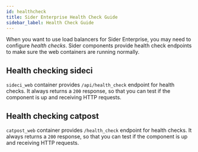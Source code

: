 ```yaml
---
id: healthcheck
title: Sider Enterprise Health Check Guide
sidebar_label: Health Check Guide
---
```


When you want to use load balancers for Sider Enterprise, you may need to configure _health checks_. Sider components provide health check endpoints to make sure the web containers are running normally.

## Health checking sideci

`sideci_web` container provides `/api/health_check` endpoint for health checks. It always returns a `200` response, so that you can test if the component is up and receiving HTTP requests.

## Health checking catpost

`catpost_web` container provides `/health_check` endpoint for health checks. It always returns a `200` response, so that you can test if the component is up and receiving HTTP requests.

